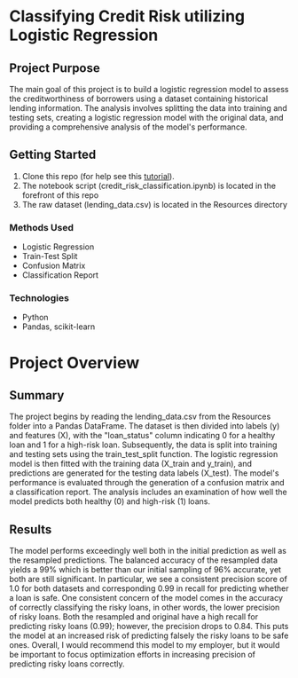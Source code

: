# Classifying Credit Risk utilizing Logistic Regression

## Project Purpose
The main goal of this project is to build a logistic regression model to assess the creditworthiness of borrowers using a dataset containing historical lending information. The analysis involves splitting the data into training and testing sets, creating a logistic regression model with the original data, and providing a comprehensive analysis of the model's performance.

## Getting Started
1. Clone this repo (for help see this [tutorial](https://help.github.com/articles/cloning-a-repository/)).
2. The notebook script (credit_risk_classification.ipynb) is located in the forefront of this repo
3. The raw dataset (lending_data.csv) is located in the Resources directory

### Methods Used
* Logistic Regression
* Train-Test Split
* Confusion Matrix
* Classification Report

### Technologies
* Python
* Pandas, scikit-learn

# Project Overview

## Summary
The project begins by reading the lending_data.csv from the Resources folder into a Pandas DataFrame. The dataset is then divided into labels (y) and features (X), with the "loan_status" column indicating 0 for a healthy loan and 1 for a high-risk loan. Subsequently, the data is split into training and testing sets using the train_test_split function. The logistic regression model is then fitted with the training data (X_train and y_train), and predictions are generated for the testing data labels (X_test). The model's performance is evaluated through the generation of a confusion matrix and a classification report. The analysis includes an examination of how well the model predicts both healthy (0) and high-risk (1) loans. 

## Results
The model performs exceedingly well both in the initial prediction as well as the resampled predictions. The balanced accuracy of the resampled data yields a 99% which is better than our initial sampling of 96% accurate, yet both are still significant. In particular, we see a consistent precision score of 1.0 for both datasets and corresponding 0.99 in recall for predicting whether a loan is safe. One consistent concern of the model comes in the accuracy of correctly classifying the risky loans, in other words, the lower precision of risky loans. Both the resampled and original have a high recall for predicting risky loans (0.99); however, the precision drops to 0.84. This puts the model at an increased risk of predicting falsely the risky loans to be safe ones. Overall, I would recommend this model to my employer, but it would be important to focus optimization efforts in increasing precision of predicting risky loans correctly. 
